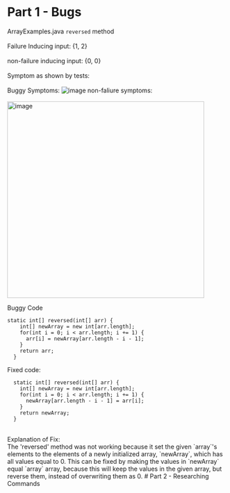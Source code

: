 # Part 1 - Bugs
ArrayExamples.java `reversed` method
<br />
<br />
Failure Inducing input: {1, 2}
<br />
<br />
non-failure inducing input: {0, 0}
<br />
<br />
Symptom as shown by tests:
<br />
<br />
Buggy Symptoms: 
![image](https://media.discordapp.net/attachments/1145551780747419648/1170243820923920434/image.png?ex=6558557c&is=6545e07c&hm=97058437c8d4f0be8288e92b78cf2d7309df1e0ff7a01b40dc4599e461b4bc5e&=&width=1060&height=598)
non-faliure symptoms:
<br />
<br />
<img width="453" alt="image" src="https://github.com/Waterblokey/cse15l-lab-reports/assets/118576768/5255c6f8-f65a-4ca1-9f26-6100375eae96">

Buggy Code
```
static int[] reversed(int[] arr) {
    int[] newArray = new int[arr.length];
    for(int i = 0; i < arr.length; i += 1) {
      arr[i] = newArray[arr.length - i - 1];
    }
    return arr;
  }
```
Fixed code:
```
  static int[] reversed(int[] arr) {
    int[] newArray = new int[arr.length];
    for(int i = 0; i < arr.length; i += 1) {
      newArray[arr.length - i - 1] = arr[i];
    }
    return newArray;
  }
```
<br />
Explanation of Fix:
<br />
The 'reversed' method was not working because it set the given `array`'s elements to the elements of a newly initialized array, `newArray`, which has all values equal to 0. This can be fixed by making the values in `newArray` equal `array` array, because this will keep the values in the given array, but reverse them, instead of overwriting them as 0.
# Part 2 - Researching Commands
